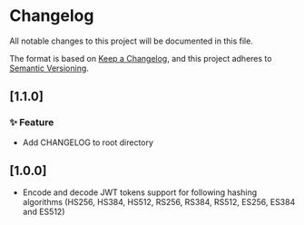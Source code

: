 # Changelog

All notable changes to this project will be documented in this file.

The format is based on [Keep a Changelog](https://keepachangelog.com/en/1.0.0/), and this project adheres to [Semantic Versioning](https://semver.org/spec/v2.0.0.html).

## [1.1.0]

### ✨ Feature

* Add CHANGELOG to root directory

## [1.0.0]

* Encode and decode JWT tokens support for following hashing algorithms (HS256, HS384, HS512, RS256, RS384, RS512, ES256, ES384 and ES512)
